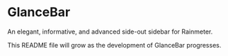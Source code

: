 # GlanceBar
An elegant, informative, and advanced side-out sidebar for Rainmeter.

This README file will grow as the development of GlanceBar progresses.
